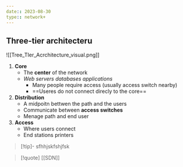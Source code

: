 ```yaml
---
date:: 2023-08-30
type:: network+
---
```

## Three-tier architecteru
![[Tree_TIer_Acrchitecture_visual.png]]

1. **Core**
	- The **center** of the network
	- *Web servers databases applications*
		- Many people require access (usually access switch nearby)
		- ==Useres do not connect direcly to the core==
2. **Distribution**
	- A midpoitn bettwen the path and the users 
	- Communicate between **access switches** 
	- Menage path and end user
3. **Access** 
	- Where users connect 
	- End stations printers 




>[!tip]-  sfhhjskfshjfsk

>[!quote] [[SDN]] 